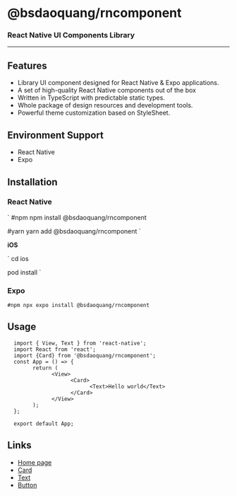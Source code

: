 # @bsdaoquang/rncomponent

### React Native UI Components Library

---

## Features

- Library UI component designed for React Native & Expo applications.
- A set of high-quality React Native components out of the box
- Written in TypeScript with predictable static types.
- Whole package of design resources and development tools.
- Powerful theme customization based on StyleSheet.

## Environment Support

- React Native
- Expo

## Installation

### React Native

`
#npm
npm install @bsdaoquang/rncomponent

#yarn
yarn add @bsdaoquang/rncomponent
`

**iOS**

`
cd ios

pod install
`

### Expo

`#npm
npx expo install @bsdaoquang/rncomponent`

## Usage

      import { View, Text } from 'react-native';
      import React from 'react';
      import {Card} from '@bsdaoquang/rncomponent';
      const App = () => {
            return (
                  <View>
                        <Card>
                              <Text>Hello world</Text>
                        </Card>
                  </View>
            );
      };

      export default App;

## Links

- [Home page](https://rncomponent.com)
- [Card](https://rncomponent.com/components/card)
- [Text](https://rncomponent.com/components/text)
- [Button](https://rncomponent.com/components/button)
